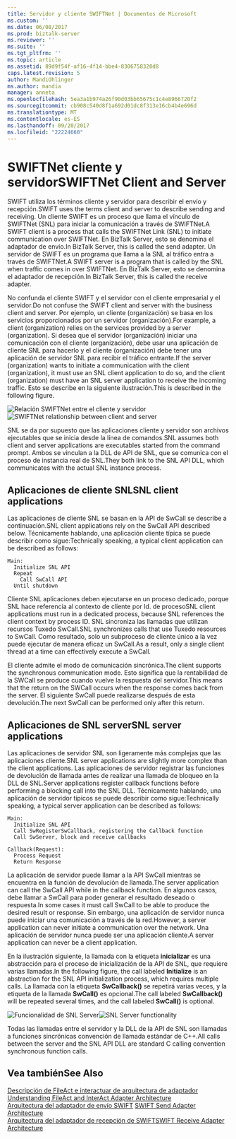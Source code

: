 ```yaml
---
title: Servidor y cliente SWIFTNet | Documentos de Microsoft
ms.custom: ''
ms.date: 06/08/2017
ms.prod: biztalk-server
ms.reviewer: ''
ms.suite: ''
ms.tgt_pltfrm: ''
ms.topic: article
ms.assetid: 89d9f54f-af16-4f14-bbe4-8306758320d8
caps.latest.revision: 5
author: MandiOhlinger
ms.author: mandia
manager: anneta
ms.openlocfilehash: 5ea3a1b974a26f90d03bb65675c1c4e8966720f2
ms.sourcegitcommit: cb908c540d8f1a692d01dc8f313e16cb4b4e696d
ms.translationtype: MT
ms.contentlocale: es-ES
ms.lasthandoff: 09/20/2017
ms.locfileid: "22224660"
---
```

# <a name="swiftnet-client-and-server"></a><span data-ttu-id="49039-102">SWIFTNet cliente y servidor</span><span class="sxs-lookup"><span data-stu-id="49039-102">SWIFTNet Client and Server</span></span>
<span data-ttu-id="49039-103">SWIFT utiliza los términos cliente y servidor para describir el envío y recepción.</span><span class="sxs-lookup"><span data-stu-id="49039-103">SWIFT uses the terms client and server to describe sending and receiving.</span></span> <span data-ttu-id="49039-104">Un cliente SWIFT es un proceso que llama el vínculo de SWIFTNet (SNL) para iniciar la comunicación a través de SWIFTNet.</span><span class="sxs-lookup"><span data-stu-id="49039-104">A SWIFT client is a process that calls the SWIFTNet Link (SNL) to initiate communication over SWIFTNet.</span></span> <span data-ttu-id="49039-105">En BizTalk Server, esto se denomina el adaptador de envío.</span><span class="sxs-lookup"><span data-stu-id="49039-105">In BizTalk Server, this is called the send adapter.</span></span> <span data-ttu-id="49039-106">Un servidor de SWIFT es un programa que llama a la SNL al tráfico entra a través de SWIFTNet.</span><span class="sxs-lookup"><span data-stu-id="49039-106">A SWIFT server is a program that is called by the SNL when traffic comes in over SWIFTNet.</span></span> <span data-ttu-id="49039-107">En BizTalk Server, esto se denomina el adaptador de recepción.</span><span class="sxs-lookup"><span data-stu-id="49039-107">In BizTalk Server, this is called the receive adapter.</span></span>  
  
 <span data-ttu-id="49039-108">No confunda el cliente SWIFT y el servidor con el cliente empresarial y el servidor.</span><span class="sxs-lookup"><span data-stu-id="49039-108">Do not confuse the SWIFT client and server with the business client and server.</span></span> <span data-ttu-id="49039-109">Por ejemplo, un cliente (organización) se basa en los servicios proporcionados por un servidor (organización).</span><span class="sxs-lookup"><span data-stu-id="49039-109">For example, a client (organization) relies on the services provided by a server (organization).</span></span> <span data-ttu-id="49039-110">Si desea que el servidor (organización) iniciar una comunicación con el cliente (organización), debe usar una aplicación de cliente SNL para hacerlo y el cliente (organización) debe tener una aplicación de servidor SNL para recibir el tráfico entrante.</span><span class="sxs-lookup"><span data-stu-id="49039-110">If the server (organization) wants to initiate a communication with the client (organization), it must use an SNL client application to do so, and the client (organization) must have an SNL server application to receive the incoming traffic.</span></span> <span data-ttu-id="49039-111">Esto se describe en la siguiente ilustración.</span><span class="sxs-lookup"><span data-stu-id="49039-111">This is described in the following figure.</span></span>  
  
 <span data-ttu-id="49039-112">![Relación SWIFTNet entre el cliente y servidor](../../adapters-and-accelerators/fileact-interact/media/7ad5d877-19d4-431f-9358-d5ae278cf945.gif "7ad5d877-19d4-431f-9358-d5ae278cf945")</span><span class="sxs-lookup"><span data-stu-id="49039-112">![SWIFTNet relationship between client and server](../../adapters-and-accelerators/fileact-interact/media/7ad5d877-19d4-431f-9358-d5ae278cf945.gif "7ad5d877-19d4-431f-9358-d5ae278cf945")</span></span>  
  
 <span data-ttu-id="49039-113">SNL se da por supuesto que las aplicaciones cliente y servidor son archivos ejecutables que se inicia desde la línea de comandos.</span><span class="sxs-lookup"><span data-stu-id="49039-113">SNL assumes both client and server applications are executables started from the command prompt.</span></span> <span data-ttu-id="49039-114">Ambos se vinculan a la DLL de API de SNL, que se comunica con el proceso de instancia real de SNL.</span><span class="sxs-lookup"><span data-stu-id="49039-114">They both link to the SNL API DLL, which communicates with the actual SNL instance process.</span></span>  
  
## <a name="snl-client-applications"></a><span data-ttu-id="49039-115">Aplicaciones de cliente SNL</span><span class="sxs-lookup"><span data-stu-id="49039-115">SNL client applications</span></span>  
 <span data-ttu-id="49039-116">Las aplicaciones de cliente SNL se basan en la API de SwCall se describe a continuación.</span><span class="sxs-lookup"><span data-stu-id="49039-116">SNL client applications rely on the SwCall API described below.</span></span> <span data-ttu-id="49039-117">Técnicamente hablando, una aplicación cliente típica se puede describir como sigue:</span><span class="sxs-lookup"><span data-stu-id="49039-117">Technically speaking, a typical client application can be described as follows:</span></span>  
  
```  
Main:  
  Initialize SNL API  
  Repeat  
    Call SwCall API  
  Until shutdown  
```  
  
 <span data-ttu-id="49039-118">Cliente SNL aplicaciones deben ejecutarse en un proceso dedicado, porque SNL hace referencia al contexto de cliente por Id. de proceso</span><span class="sxs-lookup"><span data-stu-id="49039-118">SNL client applications must run in a dedicated process, because SNL references the client context by process ID.</span></span> <span data-ttu-id="49039-119">SNL sincroniza las llamadas que utilizan recursos Tuxedo SwCall.</span><span class="sxs-lookup"><span data-stu-id="49039-119">SNL synchronizes calls that use Tuxedo resources to SwCall.</span></span> <span data-ttu-id="49039-120">Como resultado, solo un subproceso de cliente único a la vez puede ejecutar de manera eficaz un SwCall.</span><span class="sxs-lookup"><span data-stu-id="49039-120">As a result, only a single client thread at a time can effectively execute a SwCall.</span></span>  
  
 <span data-ttu-id="49039-121">El cliente admite el modo de comunicación sincrónica.</span><span class="sxs-lookup"><span data-stu-id="49039-121">The client supports the synchronous communication mode.</span></span> <span data-ttu-id="49039-122">Esto significa que la rentabilidad de la SWCall se produce cuando vuelve la respuesta del servidor.</span><span class="sxs-lookup"><span data-stu-id="49039-122">This means that the return on the SWCall occurs when the response comes back from the server.</span></span> <span data-ttu-id="49039-123">El siguiente SwCall puede realizarse después de esta devolución.</span><span class="sxs-lookup"><span data-stu-id="49039-123">The next SwCall can be performed only after this return.</span></span>  
  
## <a name="snl-server-applications"></a><span data-ttu-id="49039-124">Aplicaciones de SNL server</span><span class="sxs-lookup"><span data-stu-id="49039-124">SNL server applications</span></span>  
 <span data-ttu-id="49039-125">Las aplicaciones de servidor SNL son ligeramente más complejas que las aplicaciones cliente.</span><span class="sxs-lookup"><span data-stu-id="49039-125">SNL server applications are slightly more complex than the client applications.</span></span> <span data-ttu-id="49039-126">Las aplicaciones de servidor registrar las funciones de devolución de llamada antes de realizar una llamada de bloqueo en la DLL de SNL.</span><span class="sxs-lookup"><span data-stu-id="49039-126">Server applications register callback functions before performing a blocking call into the SNL DLL.</span></span> <span data-ttu-id="49039-127">Técnicamente hablando, una aplicación de servidor típicos se puede describir como sigue:</span><span class="sxs-lookup"><span data-stu-id="49039-127">Technically speaking, a typical server application can be described as follows:</span></span>  
  
```  
Main:  
  Initialize SNL API  
  Call SwRegisterSwCallback, registering the Callback function  
  Call SwServer, block and receive callbacks  
  
Callback(Request):  
  Process Request  
  Return Response  
```  
  
 <span data-ttu-id="49039-128">La aplicación de servidor puede llamar a la API SwCall mientras se encuentra en la función de devolución de llamada.</span><span class="sxs-lookup"><span data-stu-id="49039-128">The server application can call the SwCall API while in the callback function.</span></span> <span data-ttu-id="49039-129">En algunos casos, debe llamar a SwCall para poder generar el resultado deseado o respuesta.</span><span class="sxs-lookup"><span data-stu-id="49039-129">In some cases it must call SwCall to be able to produce the desired result or response.</span></span> <span data-ttu-id="49039-130">Sin embargo, una aplicación de servidor nunca puede iniciar una comunicación a través de la red.</span><span class="sxs-lookup"><span data-stu-id="49039-130">However, a server application can never initiate a communication over the network.</span></span> <span data-ttu-id="49039-131">Una aplicación de servidor nunca puede ser una aplicación cliente.</span><span class="sxs-lookup"><span data-stu-id="49039-131">A server application can never be a client application.</span></span>  
  
 <span data-ttu-id="49039-132">En la ilustración siguiente, la llamada con la etiqueta **inicializar** es una abstracción para el proceso de inicialización de la API de SNL, que requiere varias llamadas.</span><span class="sxs-lookup"><span data-stu-id="49039-132">In the following figure, the call labeled **Initialize** is an abstraction for the SNL API initialization process, which requires multiple calls.</span></span> <span data-ttu-id="49039-133">La llamada con la etiqueta **SwCallback()** se repetirá varias veces, y la etiqueta de la llamada **SwCall()** es opcional.</span><span class="sxs-lookup"><span data-stu-id="49039-133">The call labeled **SwCallback()** will be repeated several times, and the call labeled **SwCall()** is optional.</span></span>  
  
 <span data-ttu-id="49039-134">![Funcionalidad de SNL Server](../../adapters-and-accelerators/fileact-interact/media/42395775-cdbc-4e36-8b36-566caefa2aaf.gif "42395775-cdbc-4e36-8b36-566caefa2aaf")</span><span class="sxs-lookup"><span data-stu-id="49039-134">![SNL Server functionality](../../adapters-and-accelerators/fileact-interact/media/42395775-cdbc-4e36-8b36-566caefa2aaf.gif "42395775-cdbc-4e36-8b36-566caefa2aaf")</span></span>  
  
 <span data-ttu-id="49039-135">Todas las llamadas entre el servidor y la DLL de la API de SNL son llamadas a funciones sincrónicas convención de llamada estándar de C++.</span><span class="sxs-lookup"><span data-stu-id="49039-135">All calls between the server and the SNL API DLL are standard C calling convention synchronous function calls.</span></span>  
  
## <a name="see-also"></a><span data-ttu-id="49039-136">Vea también</span><span class="sxs-lookup"><span data-stu-id="49039-136">See Also</span></span>  
 <span data-ttu-id="49039-137">[Descripción de FileAct e interactuar de arquitectura de adaptador](../../adapters-and-accelerators/fileact-interact/understanding-fileact-and-interact-adapter-architecture.md) </span><span class="sxs-lookup"><span data-stu-id="49039-137">[Understanding FileAct and InterAct Adapter Architecture](../../adapters-and-accelerators/fileact-interact/understanding-fileact-and-interact-adapter-architecture.md) </span></span>  
 <span data-ttu-id="49039-138">[Arquitectura del adaptador de envío SWIFT](../../adapters-and-accelerators/fileact-interact/swift-send-adapter-architecture.md) </span><span class="sxs-lookup"><span data-stu-id="49039-138">[SWIFT Send Adapter Architecture](../../adapters-and-accelerators/fileact-interact/swift-send-adapter-architecture.md) </span></span>  
 [<span data-ttu-id="49039-139">Arquitectura del adaptador de recepción de SWIFT</span><span class="sxs-lookup"><span data-stu-id="49039-139">SWIFT Receive Adapter Architecture</span></span>](../../adapters-and-accelerators/fileact-interact/swift-receive-adapter-architecture.md)